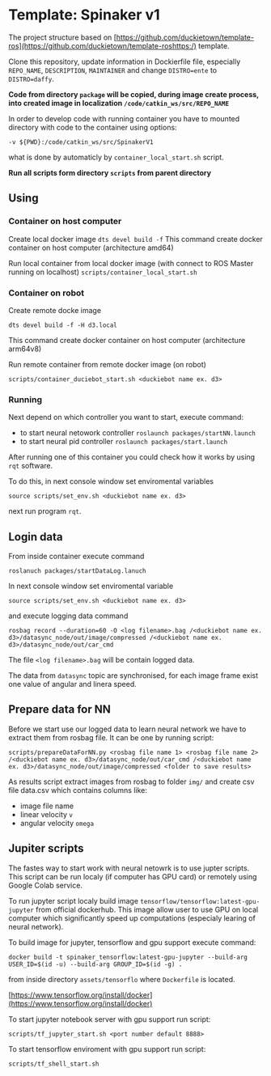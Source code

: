 # Template: Spinaker v1

The project structure based on [https://github.com/duckietown/template-ros](https://github.com/duckietown/template-roshttps:/) template.

Clone this repository, update information in Dockierfile file, especially `REPO_NAME`, `DESCRIPTION`, `MAINTAINER` and change `DISTRO=ente` to `DISTRO=daffy`.

**Code from directory `package` will be copied, during image create process, into created image in localization `/code/catkin_ws/src/REPO_NAME`**

In order to develop code with running container you have to mounted directory with code to the container using options:

`-v ${PWD}:/code/catkin_ws/src/SpinakerV1`

what is done by automaticly by `container_local_start.sh` script.

**Run all scripts form directory `scripts` from parent directory**

## Using

### Container on host computer

Create local docker image
`dts devel build -f`
This command create docker container on host computer (architecture amd64)

Run local container from local docker image (with connect to ROS Master running on localhost)
`scripts/container_local_start.sh`

### Container on robot

Create remote docke image

`dts devel build -f -H d3.local`

This command create docker container on host computer (architecture arm64v8)

Run remote container from remote docker image (on robot)

`scripts/container_duciebot_start.sh <duckiebot name ex. d3>`

### Running

Next depend on which controller you want to start, execute command:

* to start neural netowork controller
  `roslaunch packages/startNN.launch`
* to start neural pid controller
  `roslaunch packages/start.launch`

After running one of this container you could check how it works by using `rqt` software.

To do this, in next console window set enviromental variables

`source scripts/set_env.sh <duckiebot name ex. d3>`

next run program `rqt`.

## Login data

From inside container execute command

`roslanuch packages/startDataLog.lanuch`

In next console window set enviromental variable

`source scripts/set_env.sh <duckiebot name ex. d3>`

and execute logging data command

`rosbag record --duration=60 -O <log filename>.bag /<duckiebot name ex. d3>/datasync_node/out/image/compressed /<duckiebot name ex. d3>/datasync_node/out/car_cmd`

The file `<log filename>.bag` will be contain logged data.

The data from `datasync` topic are synchronised, for each image frame exist one value of angular and linera speed.

## Prepare data for NN

Before we start use our logged data to learn neural network we have to extract them from rosbag file. It can be one by running script:

`scripts/prepareDataForNN.py <rosbag file name 1> <rosbag file name 2> /<duckiebot name ex. d3>/datasync_node/out/car_cmd /<duckiebot name ex. d3>/datasync_node/out/image/compressed <folder to save results>`

As results script extract images from rosbag to folder `img/` and create csv file data.csv which contains columns like:

* image file name
* linear velocity `v`
* angular velocity `omega`

## Jupiter scripts

The fastes way to start work with neural netowrk is to use jupter scripts. This script can be run localy (if computer has GPU card) or remotely using Google Colab service.

To run jupyter script localy build image `tensorflow/tensorflow:latest-gpu-jupyter` from official dockerhub. This image allow user to use GPU on local computer which significantly speed up computations (especialy learing of neural network).

To build image for jupyter, tensorflow and gpu support execute command:

`docker build -t spinaker_tensorflow:latest-gpu-jupyter --build-arg USER_ID=$(id -u) --build-arg GROUP_ID=$(id -g) .`

from inside directory `assets/tensorflo` where `Dockerfile` is located.

[https://www.tensorflow.org/install/docker](https://www.tensorflow.org/install/docker)

To start jupyter notebook server with gpu support run script:

`scripts/tf_jupyter_start.sh <port number default 8888>`

To start tensorflow enviroment with gpu support run script:

`scripts/tf_shell_start.sh`
